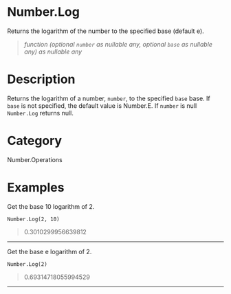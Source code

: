 # Number.Log
Returns the logarithm of the number to the specified base (default e).
> _function (optional <code>number</code> as nullable any, optional <code>base</code> as nullable any) as nullable any_

# Description 
Returns the logarithm of a number, <code>number</code>, to the specified <code>base</code> base. If <code>base</code> is not specified, the default value is Number.E. 
    If <code>number</code> is null <code>Number.Log</code> returns null.
# Category 
Number.Operations
# Examples 
Get the base 10 logarithm of 2.
```
Number.Log(2, 10)
```
> 0.3010299956639812

***
Get the base e logarithm of 2.
```
Number.Log(2)
```
> 0.69314718055994529

***
